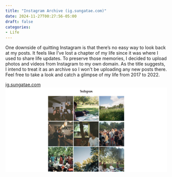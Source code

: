 ```yaml
---
title: "Instagram Archive (ig.sungatae.com)"
date: 2024-11-27T00:27:56-05:00
draft: false
categories:
- Life
---
```


One downside of quitting Instagram is that there’s no easy way to look back at my posts. It feels like I’ve lost a chapter of my life since it was where I used to share life updates. To preserve those memories, I decided to upload photos and videos from Instagram to my own domain. As the title suggests, I intend to treat it as an archive so I won't be uploading any new posts there. Feel free to take a look and catch a glimpse of my life from 2017 to 2022.

[ig.sungatae.com](https://ig.sungatae.com)
[![ig-archive](images/ig-archive.png)](https://ig.sungatae.com)